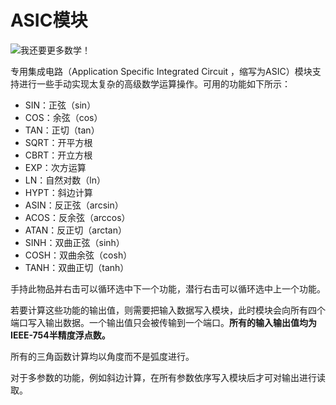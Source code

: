 # ASIC模块

![我还要更多数学！](item:tisadvanced:asic_module)

专用集成电路（Application Specific Integrated Circuit ，缩写为ASIC）模块支持进行一些手动实现太复杂的高级数学运算操作。可用的功能如下所示：

- SIN：正弦（sin）
- COS：余弦（cos）
- TAN：正切（tan）
- SQRT：开平方根
- CBRT：开立方根
- EXP：次方运算
- LN：自然对数（ln）
- HYPT：斜边计算
- ASIN：反正弦（arcsin）
- ACOS：反余弦（arccos）
- ATAN：反正切（arctan）
- SINH：双曲正弦（sinh）
- COSH：双曲余弦（cosh）
- TANH：双曲正切（tanh）

手持此物品并右击可以循环选中下一个功能，潜行右击可以循环选中上一个功能。

若要计算这些功能的输出值，则需要把输入数据写入模块，此时模块会向所有四个端口写入输出数据。一个输出值只会被传输到一个端口。**所有的输入输出值均为IEEE-754半精度浮点数。**

所有的三角函数计算均以角度而不是弧度进行。

对于多参数的功能，例如斜边计算，在所有参数依序写入模块后才可对输出进行读取。
